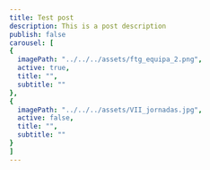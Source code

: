 ```yaml
---
title: Test post
description: This is a post description
publish: false
carousel: [
{
  imagePath: "../../../assets/ftg_equipa_2.png",
  active: true,
  title: "", 
  subtitle: ""
},
{
  imagePath: "../../../assets/VII_jornadas.jpg",
  active: false,
  title: "",
  subtitle: ""
}
]
---
```

